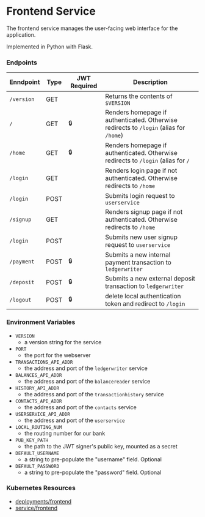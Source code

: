 # Frontend Service

The frontend service manages the user-facing web interface for the application.

Implemented in Python with Flask.

### Endpoints

| Enndpoint  | Type  | JWT Required | Description                                                                               |
| ---------- | ----- | ------------ | ----------------------------------------------------------------------------------------- |
| `/version` | GET   |              |  Returns the contents of `$VERSION`                                                       |
| `/`        | GET   | 🔒           |  Renders homepage if authenticated. Otherwise redirects to `/login` (alias for `/home`)   |
| `/home`    | GET   | 🔒           |  Renders homepage if authenticated. Otherwise redirects to `/login` (alias for `/`        |
| `/login`   | GET   |              |  Renders login page if not authenticated. Otherwise redirects to `/home`                  |
| `/login`   | POST  |              |  Submits login request to `userservice`                                                   |
| `/signup`  | GET   |              |  Renders signup page if not authenticated. Otherwise redirects to `/home`                 |
| `/login`   | POST  |              |  Submits new user signup request to `userservice`                                         |
| `/payment` | POST  | 🔒           |  Submits a new internal payment transaction to `ledgerwriter`                             |
| `/deposit` | POST  | 🔒           |  Submits a new external deposit transaction to `ledgerwriter`                             |
| `/logout`  | POST  | 🔒           | delete local authentication token and redirect to `/login`                                |

### Environment Variables

- `VERSION`
  - a version string for the service
- `PORT`
  - the port for the webserver
- `TRANSACTIONS_API_ADDR`
  - the address and port of the `ledgerwriter` service
- `BALANCES_API_ADDR`
  - the address and port of the `balancereader` service
- `HISTORY_API_ADDR`
  - the address and port of the `transactionhistory` service
- `CONTACTS_API_ADDR`
  - the address and port of the `contacts` service
- `USERSERVICE_API_ADDR`
  - the address and port of the `userservice`
- `LOCAL_ROUTING_NUM`
  - the routing number for our bank
- `PUB_KEY_PATH`
  - the path to the JWT signer's public key, mounted as a secret
- `DEFAULT_USERNAME`
  - a string to pre-populate the "username" field. Optional
- `DEFAULT_PASSWORD`
  - a string to pre-populate the "password" field. Optional

### Kubernetes Resources

- [deployments/frontend](/kubernetes-manifests/frontend.yaml)
- [service/frontend](/kubernetes-manifests/frontend.yaml)
